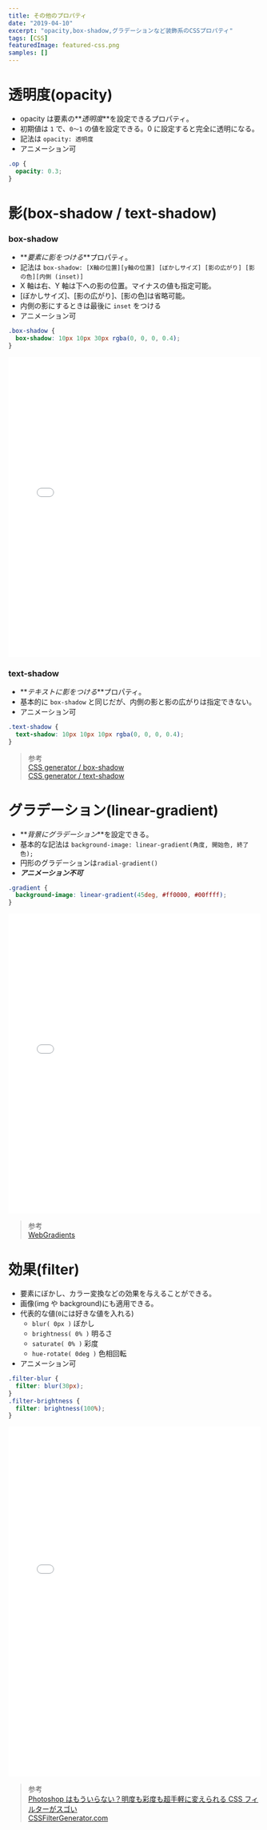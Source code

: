 ```yaml
---
title: その他のプロパティ
date: "2019-04-10"
excerpt: "opacity,box-shadow,グラデーションなど装飾系のCSSプロパティ"
tags: [CSS]
featuredImage: featured-css.png
samples: []
---
```


<!--
- [透明度(opacity)](#%E9%80%8F%E6%98%8E%E5%BA%A6opacity)
- [影 (box-shadow / text-shadow)](#%E5%BD%B1box-shadow--text-shadow)
- [グラデーション(linear-gradient)](#%E3%82%B0%E3%83%A9%E3%83%87%E3%83%BC%E3%82%B7%E3%83%A7%E3%83%B3linear-gradient)
- [効果(filter)](#%E5%8A%B9%E6%9E%9Cfilter) -->

# 透明度(opacity)

- opacity は要素の**_透明度_**を設定できるプロパティ。
- 初期値は `1` で、`0〜1` の値を設定できる。0 に設定すると完全に透明になる。
- 記法は `opacity: 透明度`
- アニメーション可

```css
.op {
  opacity: 0.3;
}
```

# 影(box-shadow / text-shadow)

### box-shadow

- **_要素に影をつける_**プロパティ。
- 記法は `box-shadow: [X軸の位置][y軸の位置] [ぼかしサイズ] [影の広がり] [影の色][内側 (inset)]`
- X 軸は右、Y 軸は下への影の位置。マイナスの値も指定可能。
- [ぼかしサイズ]、[影の広がり]、[影の色]は省略可能。
- 内側の影にするときは最後に `inset` をつける
- アニメーション可

```css
.box-shadow {
  box-shadow: 10px 10px 30px rgba(0, 0, 0, 0.4);
}
```

<iframe height="600" style="width: 100%;" scrolling="no" title="Box Shadow" src="//codepen.io/RsakaiForEducation/embed/KLQqYR/?height=265&theme-id=dark&default-tab=css,result" frameborder="no" allowtransparency="true" allowfullscreen="true">
  See the Pen <a href='https://codepen.io/RsakaiForEducation/pen/KLQqYR/'>Box Shadow</a> by R Sakai
  (<a href='https://codepen.io/RsakaiForEducation'>@RsakaiForEducation</a>) on <a href='https://codepen.io'>CodePen</a>.
</iframe>

### text-shadow

- **_テキストに影をつける_**プロパティ。
- 基本的に `box-shadow` と同じだが、内側の影と影の広がりは指定できない。
- アニメーション可

```css
.text-shadow {
  text-shadow: 10px 10px 10px rgba(0, 0, 0, 0.4);
}
```

> 参考  
> [CSS generator / box-shadow](https://css-generator.net/box-shadow/)  
> [CSS generator / text-shadow](https://css-generator.net/text-shadow/)

# グラデーション(linear-gradient)

- **_背景にグラデーション_**を設定できる。
- 基本的な記法は `background-image: linear-gradient(角度, 開始色, 終了色);`
- 円形のグラデーションは`radial-gradient()`
- **_アニメーション不可_**

```css
.gradient {
  background-image: linear-gradient(45deg, #ff0000, #00ffff);
}
```

<iframe height="600" style="width: 100%;" scrolling="no" title="Gradient " src="//codepen.io/RsakaiForEducation/embed/WBMEjK/?height=265&theme-id=dark&default-tab=css,result" frameborder="no" allowtransparency="true" allowfullscreen="true">
  See the Pen <a href='https://codepen.io/RsakaiForEducation/pen/WBMEjK/'>Gradient </a> by R Sakai
  (<a href='https://codepen.io/RsakaiForEducation'>@RsakaiForEducation</a>) on <a href='https://codepen.io'>CodePen</a>.
</iframe>

> 参考  
> [WebGradients](https://webgradients.com/)

# 効果(filter)

- 要素にぼかし、カラー変換などの効果を与えることができる。
- 画像(img や background)にも適用できる。
- 代表的な値(`0`には好きな値を入れる)
  - `blur( 0px )` ぼかし
  - `brightness( 0% )` 明るさ
  - `saturate( 0% )` 彩度
  - `hue-rotate( 0deg )` 色相回転
- アニメーション可

```css
.filter-blur {
  filter: blur(30px);
}
.filter-brightness {
  filter: brightness(100%);
}
```

<iframe height="700" style="width: 100%;" scrolling="no" title="CSS Filters" src="//codepen.io/RsakaiForEducation/embed/VONxRj/?height=265&theme-id=dark&default-tab=css,result" frameborder="no" allowtransparency="true" allowfullscreen="true">
  See the Pen <a href='https://codepen.io/RsakaiForEducation/pen/VONxRj/'>CSS Filters</a> by R Sakai
  (<a href='https://codepen.io/RsakaiForEducation'>@RsakaiForEducation</a>) on <a href='https://codepen.io'>CodePen</a>.
</iframe>

> 参考  
> [Photoshop はもういらない？明度も彩度も超手軽に変えられる CSS フィルターがスゴい](https://www.webprofessional.jp/css-filter-effects-blur-grayscale-brightness-and-more-in-css/)  
> [CSSFilterGenerator.com](http://www.cssfiltergenerator.com/)
